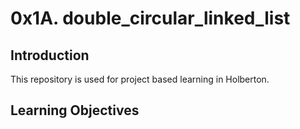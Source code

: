 # 0x1A. double_circular_linked_list

## Introduction
This repository is used for project based learning in Holberton.

## Learning Objectives
